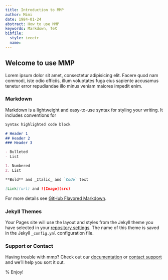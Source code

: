 ```yaml
---
title: Introduction to MMP
author: Mimi
date: 1984-01-24
abstract: How to use MMP
keywords: Markdown, TeX
bibfile:
  style: ieeetr
  name:
---
```


## Welcome to use MMP

Lorem ipsum dolor sit amet, consectetur adipisicing elit. Facere quod nam commodi, iste odio officiis, illum voluptates fuga eius sapiente accusamus tenetur error repudiandae illo minus veniam maiores impedit enim.

### Markdown

Markdown is a lightweight and easy-to-use syntax for styling your writing. It includes conventions for

```markdown
Syntax highlighted code block

# Header 1
## Header 2
### Header 3

- Bulleted
- List

1. Numbered
2. List

**Bold** and _Italic_ and `Code` text

[Link](url) and ![Image](src)
```

For more details see [GitHub Flavored Markdown](https://guides.github.com/features/mastering-markdown/).

### Jekyll Themes

Your Pages site will use the layout and styles from the Jekyll theme you have selected in your [repository settings](https://github.com/GalaxyMimi/galaxymimi.github.io/settings). The name of this theme is saved in the Jekyll `_config.yml` configuration file.

### Support or Contact

Having trouble with mmp? Check out our [documentation](https://help.github.com/categories/github-pages-basics/) or [contact support](https://github.com/contact) and we’ll help you sort it out.

% Enjoy!
